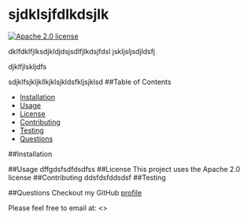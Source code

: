 # sjdklsjfdlkdsjlk
[![Apache 2.0 license](https://img.shields.io/badge/License-Apache-blue.svg)](https://www.apache.org/licenses/LICENSE-2.0)

dklfdklfjlksdjkldjdsjsdlfjlkdsjfdsl
jskljsljsdjldsfj

djklfjlskljdfs

sdjklfsjkljkllkjklsjkldsfkljsjklsd
##Table of Contents
* [Installation](#installation)
* [Usage](#usage)
* [License](#license)
* [Contributing](#contributing)
* [Testing](#testing)
* [Questions](#questions)

##Installation

##Usage
dffgdsfsdfdsdfss
##License
This project uses the Apache 2.0 license
##Contributing
ddsfdsfddsdsf
##Testing

##Questions
Checkout my GitHub [profile](https://github.com/fjljfldjf)

Please feel free to email at: <>

